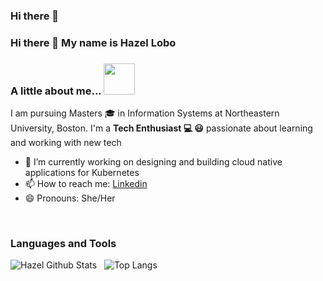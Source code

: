 ### Hi there 👋

<!--
**hazellobo/hazellobo** is a ✨ _special_ ✨ repository because its `README.md` (this file) appears on your GitHub profile.

Here are some ideas to get you started:

- 🔭 I’m currently working on ...
- 🌱 I’m currently learning ...
- 👯 I’m looking to collaborate on ...
- 🤔 I’m looking for help with ...
- 💬 Ask me about ...
- 📫 How to reach me: ...
- 😄 Pronouns: ...
- ⚡ Fun fact: ...
-->


### Hi there 👋 My name is Hazel Lobo

### A little about me...  <img src="https://media.giphy.com/media/VgCDAzcKvsR6OM0uWg/giphy.gif" width="50"> 
I am pursuing Masters 🎓 in Information Systems at Northeastern University, Boston. I'm a **Tech Enthusiast 💻 😃** passionate about learning and working with new tech

- 🔬 I’m currently working on designing and building cloud native applications for Kubernetes
- 📫 How to reach me: [Linkedin](https://www.linkedin.com/in/hazel-lobo/)
- 😄 Pronouns: She/Her


<br />

### Languages and Tools



![Hazel Github Stats](https://github-readme-stats.vercel.app/api?username=hazellobo&count_private=true&show_icons=true)&nbsp;&nbsp;&nbsp;![Top Langs](https://github-readme-stats.vercel.app/api/top-langs/?username=hazellobo&hide=jupyternotebook&layout=compact)

